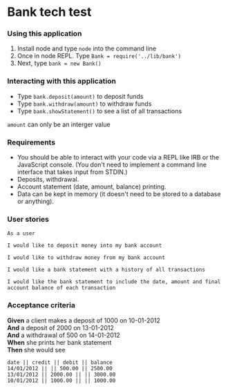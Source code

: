 # Bank tech test

### Using this application

1. Install node and type `node` into the command line
2. Once in node REPL. Type `Bank = require('../lib/bank')`
3. Next, type `bank = new Bank()`

### Interacting with this application

* Type `bank.deposit(amount)` to deposit funds
* Type `bank.withdraw(amount)` to withdraw funds
* Type `bank.showStatement()` to see a list of all transactions

`amount` can only be an interger value 

### Requirements

* You should be able to interact with your code via a REPL like IRB or the JavaScript console.  (You don't need to implement a command line interface that takes input from STDIN.)
* Deposits, withdrawal.
* Account statement (date, amount, balance) printing.
* Data can be kept in memory (it doesn't need to be stored to a database or anything).

### User stories 

```
As a user

I would like to deposit money into my bank account
  
I would like to withdraw money from my bank account

I would like a bank statement with a history of all transactions

I would like the bank statement to include the date, amount and final account balance of each transaction

```

### Acceptance criteria

**Given** a client makes a deposit of 1000 on 10-01-2012  
**And** a deposit of 2000 on 13-01-2012  
**And** a withdrawal of 500 on 14-01-2012  
**When** she prints her bank statement  
**Then** she would see

```
date || credit || debit || balance
14/01/2012 || || 500.00 || 2500.00
13/01/2012 || 2000.00 || || 3000.00
10/01/2012 || 1000.00 || || 1000.00
```

